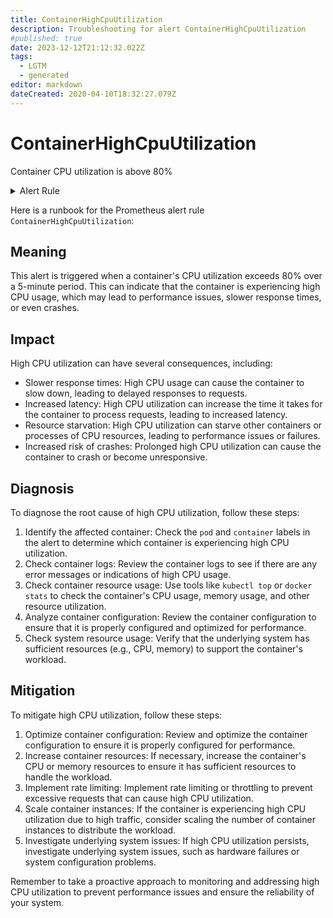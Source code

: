 ```yaml
---
title: ContainerHighCpuUtilization
description: Troubleshooting for alert ContainerHighCpuUtilization
#published: true
date: 2023-12-12T21:12:32.022Z
tags: 
  - LGTM
  - generated
editor: markdown
dateCreated: 2020-04-10T18:32:27.079Z
---
```


# ContainerHighCpuUtilization

Container CPU utilization is above 80%

<details>
  <summary>Alert Rule</summary>

{{% rule "docker-containers/google-cadvisor.yml" "ContainerHighCpuUtilization" %}}

{{% comment %}}

```yaml
alert: ContainerHighCpuUtilization
expr: (sum(rate(container_cpu_usage_seconds_total{container!=""}[5m])) by (pod, container) / sum(container_spec_cpu_quota{container!=""}/container_spec_cpu_period{container!=""}) by (pod, container) * 100) > 80
for: 2m
labels:
    severity: warning
annotations:
    summary: Container High CPU utilization (instance {{ $labels.instance }})
    description: |-
        Container CPU utilization is above 80%
          VALUE = {{ $value }}
          LABELS = {{ $labels }}
    runbook: https://github.com/srerun/prometheus-alerts/blob/main/content/runbooks/google-cadvisor/ContainerHighCpuUtilization.md

```

{{% /comment %}}

</details>


Here is a runbook for the Prometheus alert rule `ContainerHighCpuUtilization`:

## Meaning
This alert is triggered when a container's CPU utilization exceeds 80% over a 5-minute period. This can indicate that the container is experiencing high CPU usage, which may lead to performance issues, slower response times, or even crashes.

## Impact
High CPU utilization can have several consequences, including:

* Slower response times: High CPU usage can cause the container to slow down, leading to delayed responses to requests.
* Increased latency: High CPU utilization can increase the time it takes for the container to process requests, leading to increased latency.
* Resource starvation: High CPU utilization can starve other containers or processes of CPU resources, leading to performance issues or failures.
* Increased risk of crashes: Prolonged high CPU utilization can cause the container to crash or become unresponsive.

## Diagnosis
To diagnose the root cause of high CPU utilization, follow these steps:

1. Identify the affected container: Check the `pod` and `container` labels in the alert to determine which container is experiencing high CPU utilization.
2. Check container logs: Review the container logs to see if there are any error messages or indications of high CPU usage.
3. Check container resource usage: Use tools like `kubectl top` or `docker stats` to check the container's CPU usage, memory usage, and other resource utilization.
4. Analyze container configuration: Review the container configuration to ensure that it is properly configured and optimized for performance.
5. Check system resource usage: Verify that the underlying system has sufficient resources (e.g., CPU, memory) to support the container's workload.

## Mitigation
To mitigate high CPU utilization, follow these steps:

1. Optimize container configuration: Review and optimize the container configuration to ensure it is properly configured for performance.
2. Increase container resources: If necessary, increase the container's CPU or memory resources to ensure it has sufficient resources to handle the workload.
3. Implement rate limiting: Implement rate limiting or throttling to prevent excessive requests that can cause high CPU utilization.
4. Scale container instances: If the container is experiencing high CPU utilization due to high traffic, consider scaling the number of container instances to distribute the workload.
5. Investigate underlying system issues: If high CPU utilization persists, investigate underlying system issues, such as hardware failures or system configuration problems.

Remember to take a proactive approach to monitoring and addressing high CPU utilization to prevent performance issues and ensure the reliability of your system.